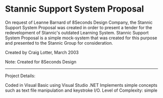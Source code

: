 Stannic Support System Proposal
===============================

On request of Leanne Barnard of 8Seconds Design Company, the Stannic Support System Proposal was created in order to present a tender for the redevelopment of Stannic's outdated Learning System. Stannic Support System Proposal is a simple mock-system that was created for this purpose and presented to the Stannic Group for consideration.

Created by Craig Lotter, March 2003

Note: 
Created for 8Seconds Design 

*********************************

Project Details:

Coded in Visual Basic using Visual Studio .NET 
Implements simple concepts such as text file manipulation and keystroke I/O.
Level of Complexity: simple
